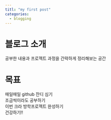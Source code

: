 ```yaml
---
titl: "my first post"
categories:
  - blogging
---
```


# 블로그 소개
공부한 내용과 프로젝트 과정을 간략하게 정리해보는 공간  

# 목표
매일매일 github 잔디 심기  
조금씩이라도 공부하기  
이번 크라 방학프로젝트 완성하기  
건강하기!!

